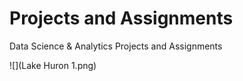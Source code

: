 # Projects and Assignments
Data Science &amp; Analytics Projects and Assignments

![](Lake Huron 1.png)
